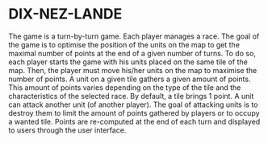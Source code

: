 DIX-NEZ-LANDE
=============

The game is a turn-by-turn game. Each player
manages a race. The goal of the game is to optimise the
position of the units on the map to get the maximal
number of points at the end of a given number of turns.
To do so, each player starts the game with his units
placed on the same tile of the map. Then, the player
must move his/her units on the map to maximise the
number of points. A unit on a given tile gathers a
given amount of points. This amount of points varies
depending on the type of the tile and the
characteristics of the selected race. By default, a
tile brings 1 point. A unit can attack another unit
(of another player). The goal of attacking units is
to destroy them to limit the amount of points gathered
by players or to occupy a wanted tile. Points are
re-computed at the end of each turn and displayed to
users through the user interface.

